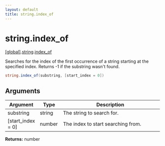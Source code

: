 ```yaml
---
layout: default
title: string.index_of
---
```


# string.index_of

[\[global\]]({{site.baseurl}}/docs/).[string]({{site.baseurl}}/docs/string/).[index_of]({{site.baseurl}}/docs/string/index_of/)

Searches for the index of the first occurrence of a string starting at the specified index. Returns -1 if the substring wasn't found.

```cs
string.index_of(substring, [start_index = 0])
```

## Arguments

<table>
  <col width="15%">
  <col width="15%">
  <thead>
    <tr>
      <th>Argument</th>
      <th>Type</th>
      <th>Description</th>
    </tr>
  </thead>
  <tbody>
    <tr>
      <td>substring</td>
      <td>string</td>
      <td>The string to search for.</td>
    </tr>
    <tr>
      <td>[start_index = 0]</td>
      <td>number</td>
      <td>The index to start searching from.</td>
    </tr>
  </tbody>
</table>

**Returns:** number
